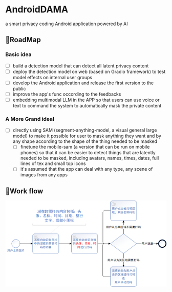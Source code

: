 # AndroidDAMA
a smart privacy coding Android application powered by AI

## 🎇RoadMap
### Basic idea
- [ ] build a detection model that can detect all latent privacy content
- [ ] deploy the detection model on web (based on Gradio framework) to test model effects on internal user groups
- [ ] develop the Android application and release the first version to the public
- [ ] improve the app's func occording to the feedbacks
- [ ] embedding multimodal LLM in the APP so that users can use voice or text to command the system to automatically mask the private content
### A More Grand ideal
- [ ] directly using SAM (segment-anything-model, a visual general large model) to make it possible for user to mask anything they want and by any shape according to the shape of the thing needed to be masked
    - [ ] finetune the mobile-sam (a version that can be run on mobile phones) so that it can be easier to detect things that are latently needed to be masked, including avatars, names, times, dates, full lines of tex and small top icons
    - [ ] it's assumed that the app can deal with any type, any scene of images from any apps
## 🚗Work flow 
![Business Process Chart](img/业务流程图.png)

